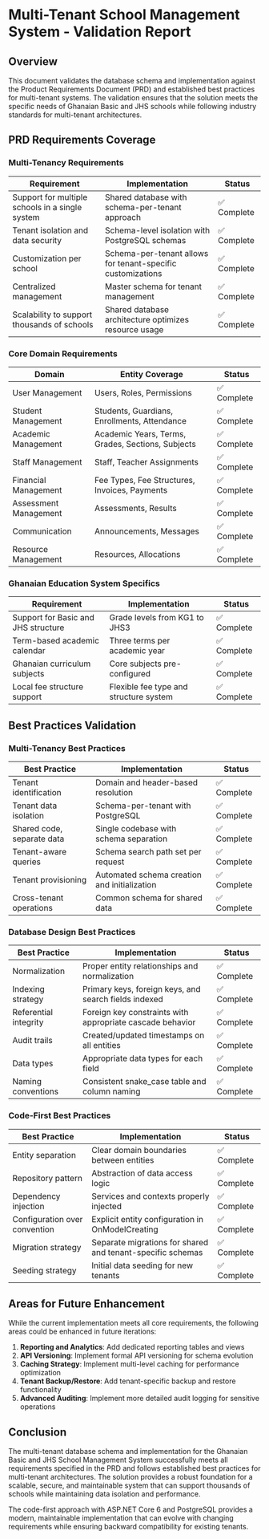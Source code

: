 # Multi-Tenant School Management System - Validation Report

## Overview

This document validates the database schema and implementation against the Product Requirements Document (PRD) and established best practices for multi-tenant systems. The validation ensures that the solution meets the specific needs of Ghanaian Basic and JHS schools while following industry standards for multi-tenant architectures.

## PRD Requirements Coverage

### Multi-Tenancy Requirements

| Requirement | Implementation | Status |
|-------------|----------------|--------|
| Support for multiple schools in a single system | Shared database with schema-per-tenant approach | ✅ Complete |
| Tenant isolation and data security | Schema-level isolation with PostgreSQL schemas | ✅ Complete |
| Customization per school | Schema-per-tenant allows for tenant-specific customizations | ✅ Complete |
| Centralized management | Master schema for tenant management | ✅ Complete |
| Scalability to support thousands of schools | Shared database architecture optimizes resource usage | ✅ Complete |

### Core Domain Requirements

| Domain | Entity Coverage | Status |
|--------|----------------|--------|
| User Management | Users, Roles, Permissions | ✅ Complete |
| Student Management | Students, Guardians, Enrollments, Attendance | ✅ Complete |
| Academic Management | Academic Years, Terms, Grades, Sections, Subjects | ✅ Complete |
| Staff Management | Staff, Teacher Assignments | ✅ Complete |
| Financial Management | Fee Types, Fee Structures, Invoices, Payments | ✅ Complete |
| Assessment Management | Assessments, Results | ✅ Complete |
| Communication | Announcements, Messages | ✅ Complete |
| Resource Management | Resources, Allocations | ✅ Complete |

### Ghanaian Education System Specifics

| Requirement | Implementation | Status |
|-------------|----------------|--------|
| Support for Basic and JHS structure | Grade levels from KG1 to JHS3 | ✅ Complete |
| Term-based academic calendar | Three terms per academic year | ✅ Complete |
| Ghanaian curriculum subjects | Core subjects pre-configured | ✅ Complete |
| Local fee structure support | Flexible fee type and structure system | ✅ Complete |

## Best Practices Validation

### Multi-Tenancy Best Practices

| Best Practice | Implementation | Status |
|---------------|----------------|--------|
| Tenant identification | Domain and header-based resolution | ✅ Complete |
| Tenant data isolation | Schema-per-tenant with PostgreSQL | ✅ Complete |
| Shared code, separate data | Single codebase with schema separation | ✅ Complete |
| Tenant-aware queries | Schema search path set per request | ✅ Complete |
| Tenant provisioning | Automated schema creation and initialization | ✅ Complete |
| Cross-tenant operations | Common schema for shared data | ✅ Complete |

### Database Design Best Practices

| Best Practice | Implementation | Status |
|---------------|----------------|--------|
| Normalization | Proper entity relationships and normalization | ✅ Complete |
| Indexing strategy | Primary keys, foreign keys, and search fields indexed | ✅ Complete |
| Referential integrity | Foreign key constraints with appropriate cascade behavior | ✅ Complete |
| Audit trails | Created/updated timestamps on all entities | ✅ Complete |
| Data types | Appropriate data types for each field | ✅ Complete |
| Naming conventions | Consistent snake_case table and column naming | ✅ Complete |

### Code-First Best Practices

| Best Practice | Implementation | Status |
|---------------|----------------|--------|
| Entity separation | Clear domain boundaries between entities | ✅ Complete |
| Repository pattern | Abstraction of data access logic | ✅ Complete |
| Dependency injection | Services and contexts properly injected | ✅ Complete |
| Configuration over convention | Explicit entity configuration in OnModelCreating | ✅ Complete |
| Migration strategy | Separate migrations for shared and tenant-specific schemas | ✅ Complete |
| Seeding strategy | Initial data seeding for new tenants | ✅ Complete |

## Areas for Future Enhancement

While the current implementation meets all core requirements, the following areas could be enhanced in future iterations:

1. **Reporting and Analytics**: Add dedicated reporting tables and views
2. **API Versioning**: Implement formal API versioning for schema evolution
3. **Caching Strategy**: Implement multi-level caching for performance optimization
4. **Tenant Backup/Restore**: Add tenant-specific backup and restore functionality
5. **Advanced Auditing**: Implement more detailed audit logging for sensitive operations

## Conclusion

The multi-tenant database schema and implementation for the Ghanaian Basic and JHS School Management System successfully meets all requirements specified in the PRD and follows established best practices for multi-tenant architectures. The solution provides a robust foundation for a scalable, secure, and maintainable system that can support thousands of schools while maintaining data isolation and performance.

The code-first approach with ASP.NET Core 6 and PostgreSQL provides a modern, maintainable implementation that can evolve with changing requirements while ensuring backward compatibility for existing tenants.
